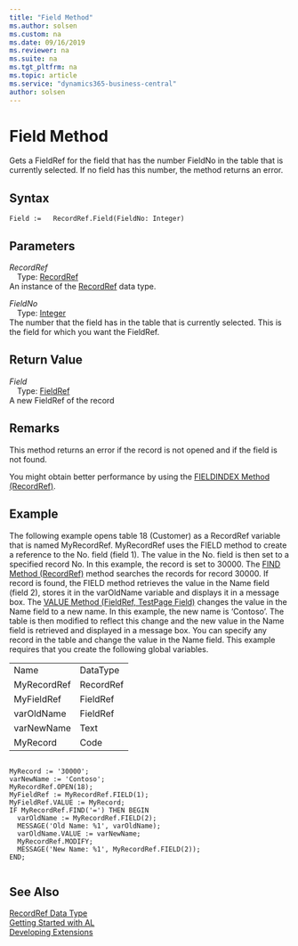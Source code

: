 ```yaml
---
title: "Field Method"
ms.author: solsen
ms.custom: na
ms.date: 09/16/2019
ms.reviewer: na
ms.suite: na
ms.tgt_pltfrm: na
ms.topic: article
ms.service: "dynamics365-business-central"
author: solsen
---
```

[//]: # (START>DO_NOT_EDIT)
[//]: # (IMPORTANT:Do not edit any of the content between here and the END>DO_NOT_EDIT.)
[//]: # (Any modifications should be made in the .xml files in the ModernDev repo.)
# Field Method
Gets a FieldRef for the field that has the number FieldNo in the table that is currently selected. If no field has this number, the method returns an error.


## Syntax
```
Field :=   RecordRef.Field(FieldNo: Integer)
```
## Parameters
*RecordRef*  
&emsp;Type: [RecordRef](recordref-data-type.md)  
An instance of the [RecordRef](recordref-data-type.md) data type.  

*FieldNo*  
&emsp;Type: [Integer](../integer/integer-data-type.md)  
The number that the field has in the table that is currently selected. This is the field for which you want the FieldRef.  


## Return Value
*Field*  
&emsp;Type: [FieldRef](../fieldref/fieldref-data-type.md)  
A new FieldRef of the record  


[//]: # (IMPORTANT: END>DO_NOT_EDIT)

## Remarks  
 This method returns an error if the record is not opened and if the field is not found.  
  
 You might obtain better performance by using the [FIELDINDEX Method \(RecordRef\)](../../methods/devenv-fieldindex-method-recordref.md).  
  
## Example  
 The following example opens table 18 \(Customer\) as a RecordRef variable that is named MyRecordRef. MyRecordRef uses the FIELD method to create a reference to the No. field \(field 1\). The value in the No. field is then set to a specified record No. In this example, the record is set to 30000. The [FIND Method \(RecordRef\)](../../methods/devenv-find-method-recordref.md) method searches the records for record 30000. If record is found, the FIELD method retrieves the value in the Name field \(field 2\), stores it in the varOldName variable and displays it in a message box. The [VALUE Method \(FieldRef, TestPage Field\)](../../methods/devenv-value-method-fieldref-testpage-field.md) changes the value in the Name field to a new name. In this example, the new name is ‘Contoso’. The table is then modified to reflect this change and the new value in the Name field is retrieved and displayed in a message box. You can specify any record in the table and change the value in the Name field. This example requires that you create the following global variables.  
  
|||  
|-|-|  
|Name|DataType|  
|MyRecordRef|RecordRef|  
|MyFieldRef|FieldRef|  
|varOldName|FieldRef|  
|varNewName|Text|  
|MyRecord|Code|  
  
```  
  
MyRecord := '30000';  
varNewName := 'Contoso';  
MyRecordRef.OPEN(18);  
MyFieldRef := MyRecordRef.FIELD(1);  
MyFieldRef.VALUE := MyRecord;  
IF MyRecordRef.FIND('=') THEN BEGIN  
  varOldName := MyRecordRef.FIELD(2);  
  MESSAGE('Old Name: %1', varOldName);  
  varOldName.VALUE := varNewName;  
  MyRecordRef.MODIFY;    
  MESSAGE('New Name: %1', MyRecordRef.FIELD(2));  
END;  
  
```  

## See Also
[RecordRef Data Type](recordref-data-type.md)  
[Getting Started with AL](../../devenv-get-started.md)  
[Developing Extensions](../../devenv-dev-overview.md)